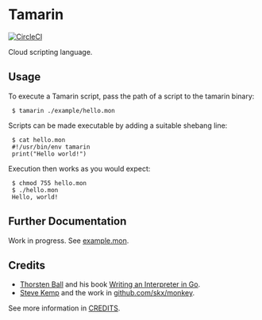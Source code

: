 # Tamarin

[![CircleCI](https://dl.circleci.com/status-badge/img/gh/cloudcmds/tamarin/tree/main.svg?style=svg)](https://dl.circleci.com/status-badge/redirect/gh/cloudcmds/tamarin/tree/main)

Cloud scripting language.

## Usage

To execute a Tamarin script, pass the path of a script to the tamarin binary:

     $ tamarin ./example/hello.mon

Scripts can be made executable by adding a suitable shebang line:

     $ cat hello.mon
     #!/usr/bin/env tamarin
     print("Hello world!")

Execution then works as you would expect:

     $ chmod 755 hello.mon
     $ ./hello.mon
     Hello, world!

## Further Documentation

Work in progress. See [example.mon](./example.mon).

## Credits

- [Thorsten Ball](https://github.com/mrnugget) and his book [Writing an Interpreter in Go](https://interpreterbook.com/).
- [Steve Kemp](https://github.com/skx) and the work in [github.com/skx/monkey](https://github.com/skx/monkey).

See more information in [CREDITS](./CREDITS).
